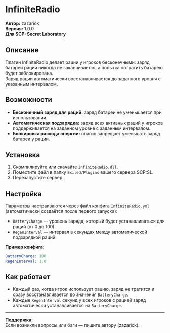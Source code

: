 # InfiniteRadio

**Автор:** zazarick  
**Версия:** 1.0.0  
**Для SCP: Secret Laboratory**

## Описание

Плагин InfiniteRadio делает рации у игроков бесконечными: заряд батареи рации никогда не заканчивается, а попытка потратить батарею будет заблокирована.  
Заряд рации автоматически восстанавливается до заданного уровня с указанным интервалом.

## Возможности

- **Бесконечный заряд для раций:** заряд батареи не уменьшается при использовании.
- **Автоматическая подзарядка:** заряд всех активных раций у игроков поддерживается на заданном уровне с заданным интервалом.
- **Блокировка расхода энергии:** плагин запрещает уменьшать заряд батареи у рации.

## Установка

1. Скомпилируйте или скачайте `InfiniteRadio.dll`.
2. Поместите файл в папку `Exiled/Plugins` вашего сервера SCP:SL.
3. Перезапустите сервер.

## Настройка

Параметры настраиваются через файл конфига `InfiniteRadio.yml` (автоматически создаётся после первого запуска):

- `BatteryCharge` — уровень заряда, который будет устанавливаться для раций (от 0 до 100).
- `RegenInterval` — интервал в секундах между автоматической подзарядкой раций.

**Пример конфига:**
```yaml
BatteryCharge: 100
RegenInterval: 1.0
```

## Как работает

- Каждый раз, когда игрок использует рацию, заряд не тратится и сразу восстанавливается до значения `BatteryCharge`.
- Каждые `RegenInterval` секунд у всех игроков с рацией заряд автоматически устанавливается на `BatteryCharge`.

---

**Поддержка:**  
Если возникли вопросы или баги — пишите автору (zazarick).
